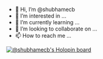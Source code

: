 - 👋 Hi, I’m @shubhamecb
- 👀 I’m interested in ...
- 🌱 I’m currently learning ...
- 💞️ I’m looking to collaborate on ...
- 📫 How to reach me ...

[![@shubhamecb's Holopin board](https://holopin.me/shubhamecb)](https://holopin.io/@shubhamecb)
